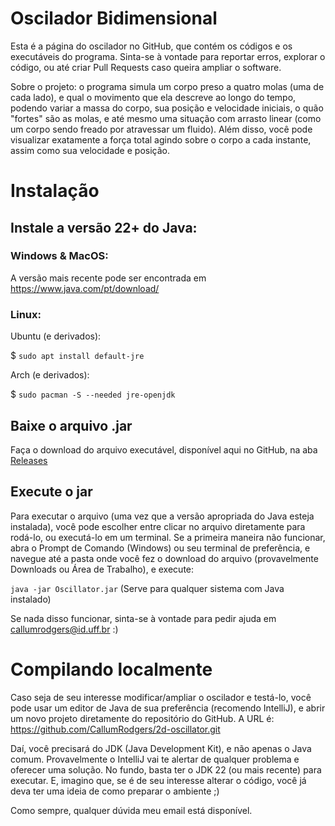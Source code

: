 # Oscilador Bidimensional

Esta é a página do oscilador no GitHub, que contém os códigos e os executáveis
do programa. Sinta-se à vontade para reportar erros, explorar o código, ou até criar
Pull Requests caso queira ampliar o software.

Sobre o projeto: o programa simula um corpo preso a quatro molas (uma de cada lado), e qual o movimento
que ela descreve ao longo do tempo, podendo variar a massa do corpo, sua posição e velocidade iniciais, o
quão "fortes" são as molas, e até mesmo uma situação com arrasto linear (como um corpo sendo freado por atravessar
um fluido). Além disso, você pode visualizar exatamente a força total agindo sobre o corpo a cada instante, 
assim como sua velocidade e posição.

# Instalação

## Instale a versão 22+ do Java:

### Windows & MacOS:

A versão mais recente pode ser encontrada em https://www.java.com/pt/download/

### Linux:

Ubuntu (e derivados): 

$ `sudo apt install default-jre`

Arch (e derivados):

$ `sudo pacman -S --needed jre-openjdk`

## Baixe o arquivo .jar

Faça o download do arquivo executável, disponível aqui no GitHub, na aba [Releases](https://github.com/CallumRodgers/2d-oscillator/releases/tag/v1.0.0)

## Execute o jar

Para executar o arquivo (uma vez que a versão apropriada do Java esteja instalada), você pode escolher
entre clicar no arquivo diretamente para rodá-lo, ou executá-lo em um terminal. Se a primeira maneira não funcionar, abra
o Prompt de Comando (Windows) ou seu terminal de preferência, e navegue até a pasta onde você fez o download do arquivo
(provavelmente Downloads ou Área de Trabalho), e execute:

`java -jar Oscillator.jar` (Serve para qualquer sistema com Java instalado)

Se nada disso funcionar, sinta-se à vontade para pedir ajuda em callumrodgers@id.uff.br :)

# Compilando localmente

Caso seja de seu interesse modificar/ampliar o oscilador e testá-lo, você pode usar um editor de Java de sua preferência
(recomendo IntelliJ), e abrir um novo projeto diretamente do repositório do GitHub. A URL é: 
https://github.com/CallumRodgers/2d-oscillator.git

Daí, você precisará do JDK (Java Development Kit), e não apenas o Java comum. Provavelmente o IntelliJ vai te alertar de
qualquer problema e oferecer uma solução. No fundo, basta ter o JDK 22 (ou mais recente) para executar. E, imagino que,
se é de seu interesse alterar o código, você já deva ter uma ideia de como preparar o ambiente ;)

Como sempre, qualquer dúvida meu email está disponível.
